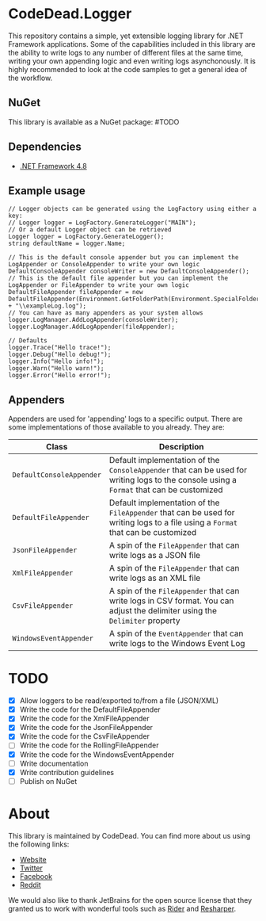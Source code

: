 # CodeDead.Logger
This repository contains a simple, yet extensible logging library for .NET Framework applications. Some of the capabilities included in this library are the ability to write logs to any number of different
files at the same time, writing your own appending logic and even writing logs asynchonously. It is highly recommended to look at the code samples to get a general idea of the workflow.

## NuGet
This library is available as a NuGet package:
#TODO

## Dependencies
* [.NET Framework 4.8](https://dotnet.microsoft.com/download/dotnet-framework/net48)

## Example usage
```
// Logger objects can be generated using the LogFactory using either a key:
// Logger logger = LogFactory.GenerateLogger("MAIN");
// Or a default Logger object can be retrieved
Logger logger = LogFactory.GenerateLogger();
string defaultName = logger.Name;

// This is the default console appender but you can implement the LogAppender or ConsoleAppender to write your own logic
DefaultConsoleAppender consoleWriter = new DefaultConsoleAppender();
// This is the default file appender but you can implement the LogAppender or FileAppender to write your own logic
DefaultFileAppender fileAppender = new DefaultFileAppender(Environment.GetFolderPath(Environment.SpecialFolder.DesktopDirectory) + "\\exampleLog.log");
// You can have as many appenders as your system allows
logger.LogManager.AddLogAppender(consoleWriter);
logger.LogManager.AddLogAppender(fileAppender);

// Defaults
logger.Trace("Hello trace!");
logger.Debug("Hello debug!");
logger.Info("Hello info!");
logger.Warn("Hello warn!");
logger.Error("Hello error!");
```

## Appenders
Appenders are used for 'appending' logs to a specific output. There are some implementations of those available to you already. They are:

| Class | Description |
| --- | --- |
| `DefaultConsoleAppender` | Default implementation of the `ConsoleAppender` that can be used for writing logs to the console using a `Format` that can be customized |
| `DefaultFileAppender` | Default implementation of the `FileAppender` that can be used for writing logs to a file using a `Format` that can be customized |
| `JsonFileAppender` | A spin of the `FileAppender` that can write logs as a JSON file |
| `XmlFileAppender` | A spin of the `FileAppender` that can write logs as an XML file |
| `CsvFileAppender` | A spin of the `FileAppender` that can write logs in CSV format. You can adjust the delimiter using the `Delimiter` property |
| `WindowsEventAppender` | A spin of the `EventAppender` that can write logs to the Windows Event Log |

# TODO
- [X] Allow loggers to be read/exported to/from a file (JSON/XML)
- [X] Write the code for the DefaultFileAppender
- [X] Write the code for the XmlFileAppender
- [X] Write the code for the JsonFileAppender
- [X] Write the code for the CsvFileAppender
- [ ] Write the code for the RollingFileAppender
- [X] Write the code for the WindowsEventAppender
- [ ] Write documentation
- [X] Write contribution guidelines
- [ ] Publish on NuGet

# About
This library is maintained by CodeDead. You can find more about us using the following links:
* [Website](https://codedead.com)
* [Twitter](https://twitter.com/C0DEDEAD)
* [Facebook](https://facebook.com/deadlinecodedead)
* [Reddit](https://reddit.com/r/CodeDead/)

We would also like to thank JetBrains for the open source license that they granted us to work with wonderful tools such as [Rider](https://jetbrains.com/rider) and [Resharper](https://jetbrains.com/resharper).
